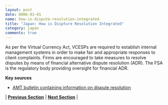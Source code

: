 ```yaml
---
layout: post
date: 0006-03-01
name: how-is-dispute-resolution-integrated
title: "Japan: How is Dispture Resolution Integrated"
category: japan
comments: true
---
```


As per the Virtual Currency Act, VCESPs are required to establish internal management systems in order to make fair and appropriate responses to client complaints. Firms are encouraged to take measures to resolve disputes by means of financial alternative dispute resolution (ADR). The FSA is the regulatory body providing oversight for financial ADR. 

**Key sources**
- [AMT bulletin containing information on dispute resolution](https://www.amt-law.com/pdf/bulletins2_pdf/170207.pdf)


| **[Previous Section](https://neo-project.github.io/global-blockchain-compliance-hub//japan/japan-smart-contracts.html)** | **[Next Section]( https://neo-project.github.io/global-blockchain-compliance-hub//japan/japan-nullify-smart-contracts.html)** |
